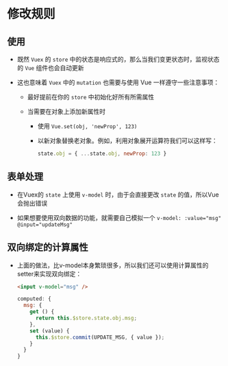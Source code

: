 # 修改规则

## 使用

  - 既然 `Vuex` 的 `store` 中的状态是响应式的，那么当我们变更状态时，监视状态的 `Vue` 组件也会自动更新

  - 这也意味着 `Vuex` 中的 `mutation` 也需要与使用 Vue 一样遵守一些注意事项：

      - 最好提前在你的 `store` 中初始化好所有所需属性

      - 当需要在对象上添加新属性时

          - 使用 `Vue.set(obj, 'newProp', 123)`

          - 以新对象替换老对象。例如，利用对象展开运算符我们可以这样写：

            ```javascript
            state.obj = { ...state.obj, newProp: 123 }
            ```

## 表单处理

  - 在Vuex的 `state` 上使用 `v-model` 时，由于会直接更改 `state` 的值，所以Vue会抛出错误

  - 如果想要使用双向数据的功能，就需要自己模拟一个 `v-model: :value="msg"`  `@input="updateMsg"`

## 双向绑定的计算属性

  - 上面的做法，比v-model本身繁琐很多，所以我们还可以使用计算属性的setter来实现双向绑定：

    ```html
    <input v-model="msg" />
    ```

    ```javascript
    computed: {
      msg: {
        get () {
          return this.$store.state.obj.msg;
        },
        set (value) {
          this.$store.commit(UPDATE_MSG, { value });
        }
      }
    }
    ```
